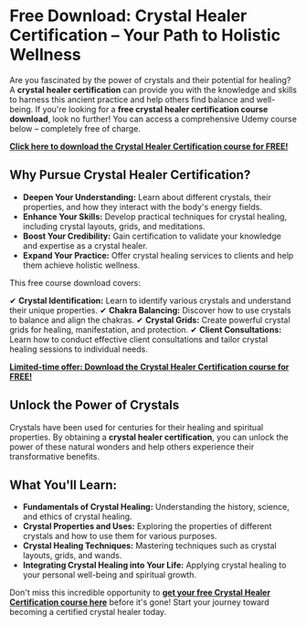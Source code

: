 # Free Download: Crystal Healer Certification – Your Path to Holistic Wellness

Are you fascinated by the power of crystals and their potential for healing? A **crystal healer certification** can provide you with the knowledge and skills to harness this ancient practice and help others find balance and well-being. If you're looking for a **free crystal healer certification course download**, look no further! You can access a comprehensive Udemy course below – completely free of charge.

[**Click here to download the Crystal Healer Certification course for FREE!**](https://udemywork.com/crystal-healer-certification)

## Why Pursue Crystal Healer Certification?

*   **Deepen Your Understanding:** Learn about different crystals, their properties, and how they interact with the body's energy fields.
*   **Enhance Your Skills:** Develop practical techniques for crystal healing, including crystal layouts, grids, and meditations.
*   **Boost Your Credibility:** Gain certification to validate your knowledge and expertise as a crystal healer.
*   **Expand Your Practice:** Offer crystal healing services to clients and help them achieve holistic wellness.

This free course download covers:

✔ **Crystal Identification:** Learn to identify various crystals and understand their unique properties.
✔ **Chakra Balancing:** Discover how to use crystals to balance and align the chakras.
✔ **Crystal Grids:** Create powerful crystal grids for healing, manifestation, and protection.
✔ **Client Consultations:** Learn how to conduct effective client consultations and tailor crystal healing sessions to individual needs.

[**Limited-time offer: Download the Crystal Healer Certification course for FREE!**](https://udemywork.com/crystal-healer-certification)

## Unlock the Power of Crystals

Crystals have been used for centuries for their healing and spiritual properties. By obtaining a **crystal healer certification**, you can unlock the power of these natural wonders and help others experience their transformative benefits.

## What You'll Learn:

*   **Fundamentals of Crystal Healing:** Understanding the history, science, and ethics of crystal healing.
*   **Crystal Properties and Uses:** Exploring the properties of different crystals and how to use them for various purposes.
*   **Crystal Healing Techniques:** Mastering techniques such as crystal layouts, grids, and wands.
*   **Integrating Crystal Healing into Your Life:** Applying crystal healing to your personal well-being and spiritual growth.

Don't miss this incredible opportunity to **[get your free Crystal Healer Certification course here](https://udemywork.com/crystal-healer-certification)** before it's gone! Start your journey toward becoming a certified crystal healer today.
